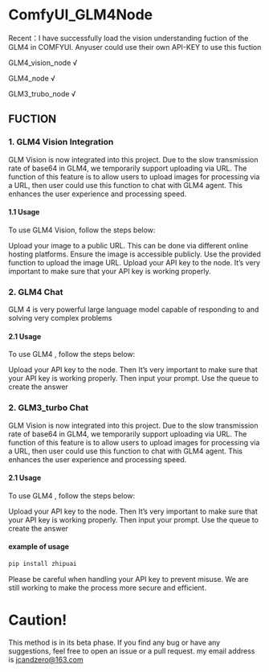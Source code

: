 # ComfyUI_GLM4Node
Recent：I have successfully load the vision understanding fuction of the GLM4 in COMFYUI. Anyuser could use their own API-KEY to use this fuction

GLM4_vision_node √

GLM4_node        √

GLM3_trubo_node  √

## FUCTION
### 1. GLM4 Vision Integration
GLM Vision is now integrated into this project. Due to the slow transmission rate of base64 in GLM4, we temporarily support uploading via URL.
The function of this feature is to allow users to upload images for processing via a URL, then user could use this function to chat with GLM4 agent. This enhances the user experience and processing speed.

#### 1.1 Usage
To use GLM4 Vision, follow the steps below:

Upload your image to a public URL. This can be done via different online hosting platforms. Ensure the image is accessible publicly.
Use the provided function to upload the image URL.
Upload your API key to the node. It’s very important to make sure that your API key is working properly.

### 2. GLM4 Chat
GLM 4 is very powerful large language model capable of responding to and solving very complex problems

#### 2.1 Usage
To use GLM4 , follow the steps below:

Upload your API key to the node. Then It’s very important to make sure that your API key is working properly.
Then input your prompt. Use the queue to create the answer

### 2. GLM3_turbo Chat
GLM Vision is now integrated into this project. Due to the slow transmission rate of base64 in GLM4, we temporarily support uploading via URL.
The function of this feature is to allow users to upload images for processing via a URL, then user could use this function to chat with GLM4 agent. This enhances the user experience and processing speed.

#### 2.1 Usage
To use GLM4 , follow the steps below:

Upload your API key to the node. Then It’s very important to make sure that your API key is working properly.
Then input your prompt. Use the queue to create the answer


#### example of usage

```cmd
pip install zhipuai
```

Please be careful when handling your API key to prevent misuse. We are still working to make the process more secure and efficient.

# Caution!

This method is in its beta phase. If you find any bug or have any suggestions, feel free to open an issue or a pull request.
my email address is jcandzero@163.com 
